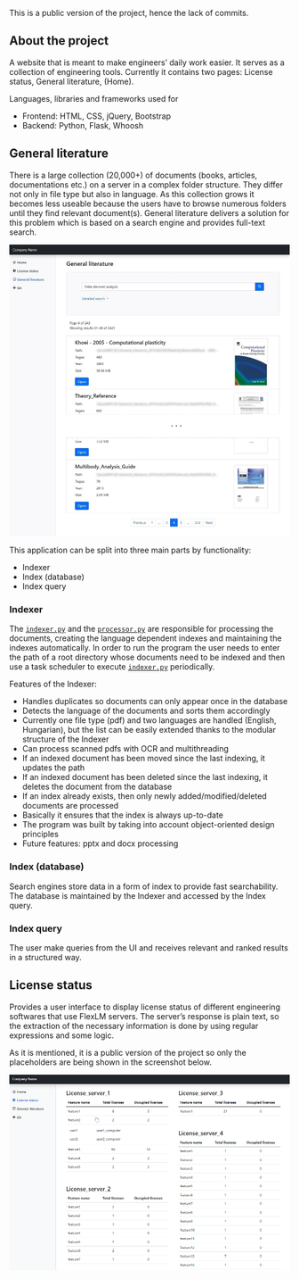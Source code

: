 
This is a public version of the project, hence the lack of commits.
## About the project
A website that is meant to make engineers’ daily work easier. It serves as a collection of engineering tools. Currently it contains two pages: License status, General literature, (Home).

Languages, libraries and frameworks used for
* Frontend: HTML, CSS, jQuery, Bootstrap
* Backend: Python, Flask, Whoosh

## General literature
There is a large collection (20,000+) of documents (books, articles, documentations etc.) on a server in a complex folder structure. They differ not only in file type but also in language. As this collection grows it becomes less useable because the users have to browse numerous folders until they find relevant document(s). General literature delivers a solution for this problem which is based on a search engine and provides full-text search.

![General literature](media/general_literature_low.png)

This application can be split into three main parts by functionality:
* Indexer
* Index (database)
* Index query

### Indexer
The [<code>indexer.py</code>](https://github.com/naglev/dashboard/blob/main/dashboard/general_literature/indexing/indexer.py) and the [<code>processor.py</code>](https://github.com/naglev/dashboard/blob/main/dashboard/general_literature/indexing/processor.py) are responsible for processing the documents, creating the language dependent indexes and maintaining the indexes automatically. In order to run the program the user needs to enter the path of a root directory whose documents need to be indexed and then use a task scheduler to execute [<code>indexer.py</code>](https://github.com/naglev/dashboard/blob/main/dashboard/general_literature/indexing/indexer.py) periodically.

Features of the Indexer:
-	Handles duplicates so documents can only appear once in the database
-	Detects the language of the documents and sorts them accordingly
-	Currently one file type (pdf) and two languages are handled (English, Hungarian), but the list can be easily extended thanks to the modular structure of the Indexer
-	Can process scanned pdfs with OCR and multithreading
-	If an indexed document has been moved since the last indexing, it updates the path
-	If an indexed document has been deleted since the last indexing, it deletes the document from the database
-	If an index already exists, then only newly added/modified/deleted documents are processed
-	Basically it ensures that the index is always up-to-date
-	The program was built by taking into account object-oriented design principles
-	Future features: pptx and docx processing

### Index (database)
Search engines store data in a form of index to provide fast searchability. The database is maintained by the Indexer and accessed by the Index query.
### Index query
The user make queries from the UI and receives relevant and ranked results in a structured way.

## License status
Provides a user interface to display license status of different engineering softwares that use FlexLM servers. The server’s response is plain text, so the extraction of the necessary information is done by using regular expressions and some logic.

As it is mentioned, it is a public version of the project so only the placeholders are being shown in the screenshot below.

![License_status](media/license_status_low.png)
